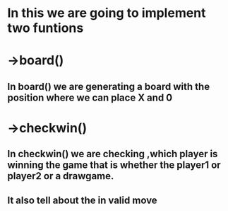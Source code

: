 # In this we are going to implement two funtions

# ->board()
## In board() we are generating a board with the position where we can place X and 0
 
# ->checkwin()
## In checkwin() we are checking ,which player is winning the game that is whether the player1 or player2 or a drawgame.
## It also tell about the in valid move
